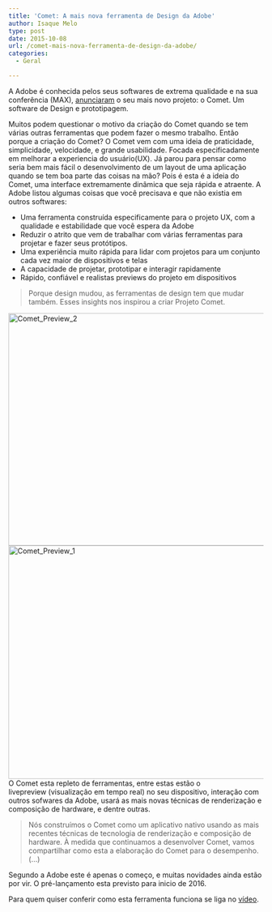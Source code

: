 ```yaml
---
title: 'Comet: A mais nova ferramenta de Design da Adobe'
author: Isaque Melo
type: post
date: 2015-10-08
url: /comet-mais-nova-ferramenta-de-design-da-adobe/
categories:
  - Geral

---
```

A Adobe é conhecida pelos seus softwares de extrema qualidade e na sua conferência (MAX), [anunciaram][1] o seu mais novo projeto: o Comet. Um software de Design e prototipagem.

Muitos podem questionar o motivo da criação do Comet quando se tem várias outras ferramentas que podem fazer o mesmo trabalho. Então porque a criação do Comet? O Comet vem com uma ideia de praticidade, simplicidade, velocidade, e grande usabilidade. Focada especificadamente em melhorar a experiencia do usuário(UX). Já parou para pensar como seria bem mais fácil o desenvolvimento de um layout de uma aplicação quando se tem boa parte das coisas na mão? Pois é esta é a ideia do Comet, uma interface extremamente dinâmica que seja rápida e atraente. A Adobe listou algumas coisas que você precisava e que não existia em outros softwares:

  * Uma ferramenta construída especificamente para o projeto UX, com a qualidade e estabilidade que você espera da Adobe
  * <span class="goog-text-highlight">Reduzir o atrito que vem de trabalhar com várias ferramentas para projetar e fazer seus protótipos.</span>
  * Uma experiência muito rápida para lidar com projetos para um conjunto cada vez maior de dispositivos e telas
  * A capacidade de projetar, prototipar e interagir rapidamente
  * Rápido, confiável ​​e realistas previews do projeto em dispositivos

> Porque design mudou, as ferramentas de design tem que mudar também. Esses insights nos inspirou a criar Projeto Comet.

<img class="alignnone  wp-image-51627" src="http://tableless.com.br/uploads/2015/10/Comet_Preview_2.jpg" alt="Comet_Preview_2" width="817" height="459" /><img class="alignnone  wp-image-51626" src="http://tableless.com.br/uploads/2015/10/Comet_Preview_1.jpg" alt="Comet_Preview_1" width="820" height="461" />O Comet esta repleto de ferramentas, entre estas estão o livepreview (visualização em tempo real) no seu dispositivo, interação com outros sofwares da Adobe, usará as mais novas técnicas de renderização e composição de hardware, e dentre outras.

> Nós construímos o Comet como um aplicativo nativo usando as mais recentes técnicas de tecnologia de renderização e composição de hardware. <span class="goog-text-highlight">À medida que continuamos a desenvolver Comet, vamos compartilhar como esta a elaboração do Comet para o desempenho. (&#8230;)</span>

Segundo a Adobe este é apenas o começo, e muitas novidades ainda estão por vir. O pré-lançamento esta previsto para inicio de 2016.

Para quem quiser conferir como esta ferramenta funciona se liga no <a href="https://www.youtube.com/watch?v=PD5cCBhkgTg" target="_blank">vídeo</a>.

&nbsp;

 [1]: https://blogs.adobe.com/creativecloud/introducing-project-comet-a-new-tool-for-designing-and-prototyping-user-experiences/